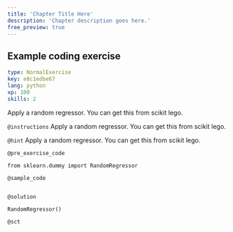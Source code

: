 ```yaml
---
title: 'Chapter Title Here'
description: 'Chapter description goes here.'
free_preview: true
---
```


## Example coding exercise

```yaml
type: NormalExercise
key: e8c1edbe67
lang: python
xp: 100
skills: 2
```

Apply a random regressor. You can get this from scikit lego. 

`@instructions`
Apply a random regressor. You can get this from scikit lego.

`@hint`
Apply a random regressor. You can get this from scikit lego.

`@pre_exercise_code`
```{python}
from sklearn.dummy import RandomRegressor
```

`@sample_code`
```{python}

```

`@solution`
```{python}
RandomRegressor()
```

`@sct`
```{python}

```
